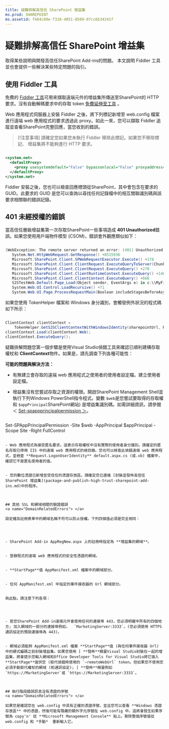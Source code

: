 ```yaml
---
title: 疑難排解高信任 SharePoint 增益集
ms.prod: SHAREPOINT
ms.assetid: f464c89e-f318-4051-8589-07cc6b34241f
---
```



# 疑難排解高信任 SharePoint 增益集
取得某些說明與開發高信任SharePoint Add-ins的問題。
本文說明 Fiddler 工具並也會提供一些解決某些特定問題的指引。
  
    
    


## 使用 Fiddler 工具

免費的 [Fiddler 工具](http://www.telerik.com/fiddler)可用來擷取遠端元件的增益集所傳送至SharePoint的 HTTP 要求。沒有自動解碼要求中的存取 token [免費延伸至工具](https://github.com/andrewconnell/SPOAuthFiddlerExt) 。
  
    
    
Web 應用程式伺服器上安裝 Fiddler 之後，將下列標記新增至 web.config 檔案進行遠端 web 應用程式的要求透過此 proxy。如此一來，您可以擷取 Fiddler 追蹤並查看SharePoint完整回應，當您收到的錯誤。
  
    
    

> [!注意事項]
> 請確定您如果您未執行 Fiddler 移除此標記。如果您不移除標記、 增益集將不能夠進行 HTTP 要求。
  
    
    




```XML

<system.net>
  <defaultProxy>
    <proxy usesystemdefault="False" bypassonlocal="False" proxyaddress="http://127.0.0.1:8888" />
  </defaultProxy>
</system.net>

```

Fiddler 安裝之後，您也可以檢查回應標頭從SharePoint，其中會包含在要求的 GUID。此要求的 GUID 是您可以查詢以尋找任何記錄檔中的相互關聯識別碼與該要求相關聯的錯誤記錄。
  
    
    

## 401 未經授權的錯誤
<a name="UnauthorizedException"> </a>

當高信任層級增益集第一次存取SharePoint一些事項造成 **401 Unauthorized**錯誤。如果您使用用戶端物件模型 (CSOM)，錯誤會外觀應類似如下：
  
    
    

```cs

[WebException: The remote server returned an error: (401) Unauthorized.]
   System.Net.HttpWebRequest.GetResponse() +8515936
   Microsoft.SharePoint.Client.SPWebRequestExecutor.Execute() +178
   Microsoft.SharePoint.Client.ClientRequest.ExecuteQueryToServer(ChunkStringBuilder sb) +1427
   Microsoft.SharePoint.Client.ClientRequest.ExecuteQuery() +270
   Microsoft.SharePoint.Client.ClientRuntimeContext.ExecuteQuery() +146
   Microsoft.SharePoint.Client.ClientContext.ExecuteQuery() +666
   S2STestWeb.Default.Page_Load(Object sender, EventArgs e) in c:\\MyFiles\\HightrustTest\\HightrustTestWeb\\Default.aspx.cs:28
   System.Web.UI.Control.LoadRecursive() +71
   System.Web.UI.Page.ProcessRequestMain(Boolean includeStagesBeforeAsyncPoint, Boolean includeStagesAfterAsyncPoint) +3178
```

如果您使用 TokenHelper 檔案和 Windows 身分識別，會觸發例外狀況的程式碼如下所示：
  
    
    



```cs

ClientContext clientContext =
    TokenHelper.GetS2SClientContextWithWindowsIdentity(sharepointUrl, Request.LogonUserIdentity); 
clientContext.Load(clientContext.Web);
clientContext.ExecuteQuery();
```

疑難排解問題您第一個步驟是使用Visual Studio偵錯工具來確認已順利建構存取權杖和 **ClientContext**物件。如果是，請先調查下列各種可能性：
  
    
    
 **可能的問題與解決方法：**
  
    
    

- 有無建立會存取的遠端 web 應用程式之使用者的使用者設定檔。建立使用者設定檔。
    
  
- 增益集沒有您嘗試存取之資源的權限。開啟SharePoint Management Shell並執行下列Windows PowerShell指令程式。變數 `$web`是您嘗試要取得的存取權和 `$appPrincipal`SharePoint網站) 是增益集識別碼。如需詳細資訊，請參閱 ＜  [Set-spappprincipalpermission ＞](http://technet.microsoft.com/en-us/library/jj219714%28v=office.15%29.aspx)。
    
  ```
  
Set-SPAppPrincipalPermission -Site $web -AppPrincipal $appPrincipal -Scope Site -Right FullControl
  ```

- Web 應用程式為接受匿名要求。這表示存取權杖中沒有實際的使用者身分識別。請確定的匿名存取已停用 IIS 中的遠端 web 應用程式的根目錄。您也可以檢查此偵錯遠端 web 應用程式，並檢查 **Request.LogonUserIdentity** default.aspx.cs (或.vb) 檔案中，確認它不是匿名使用者的值。
    
  
- 您的數位憑證已新增至受信任的憑證存放區。請確定您已遵循 [封裝並發佈高信任 SharePoint 增益集](package-and-publish-high-trust-sharepoint-add-ins.md)中的程序。
    
  

## 其他 SSL 和網域相關的驗證錯誤
<a name="DomainRelatedErrors"> </a>

設定檔及註冊表單中的網域名稱不符可以防止授權。下列四個值必須是完全相同：
  
    
    

- SharePoint Add-in AppRegNew.aspx 上的註冊時指定為 **增益集的網域**。
    
  
- 登錄程式的遠端 web 應用程式的安全性憑證的網域。
    
  
- **StartPage**值 AppManifest.xml 檔案中的網域部分。
    
  
- 任何 AppManifest.xml 中指定的事件接收器的 Url 網域部分。
    
  
與此點，請注意下列各項：
  
    
    

- 若您SharePoint Add-in遠端元件會使用任何的連接埠 443，您必須明確中所有的四個地方; 加入網域的一部分的連接埠例如，  `MarketingServer:3333`。(您必須使用 HTTPS 通訊協定的預設連接埠為 443)。
    
  
- 網域必須能夠 AppManifest.xml 檔案 **StartPage**值 (與任何事件接收器 Url) 中的硬式編碼之前封裝增益集。如果您使用 [ **發佈**精靈Visual Studio封裝在一起的增益集，將會提示您輸入網域和Office Developer Tools for Visual Studio將它插入 **StartPage**值供您 (取代偵錯時使用的 `~remoteWebUrl` token。但如果您不使用您必須手動取代權杖的網域 (和通訊協定); [ **發佈**精靈例如 `https://MarketingServer`或 `https://MarketingServer:3333`。
    
  

## 執行階段錯誤訊息沒有憑證的序號
<a name="DomainRelatedErrors"> </a>

如果您是確認您在 web.config 中具有正確的憑證序號，並且您可以查看 **Windows 憑證存放區** 中的憑證，然後可能有隱藏的額外字元序號在 web.config 中。這將會發生如果序號為 copy'n' 從 **Microsoft Management Console** 貼上。刪除整個序號值從 web.config 和 *手動*  重新輸入它。
  
    
    


